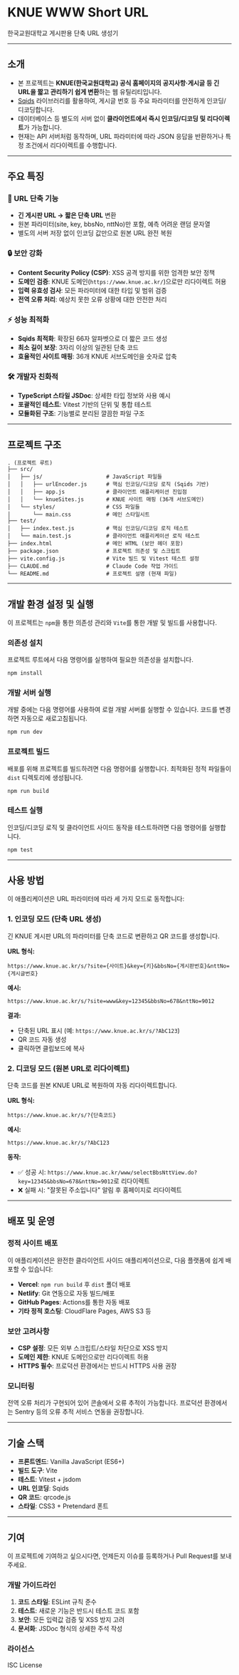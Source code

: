 # KNUE WWW Short URL

한국교원대학교 게시판용 단축 URL 생성기

---

## 소개

- 본 프로젝트는 **KNUE(한국교원대학교) 공식 홈페이지의 공지사항·게시글 등 긴 URL을 짧고 관리하기 쉽게 변환**하는 웹 유틸리티입니다.
- [Sqids](https://github.com/sqids/sqids-javascript) 라이브러리를 활용하여, 게시글 번호 등 주요 파라미터를 안전하게 인코딩/디코딩합니다.
- 데이터베이스 등 별도의 서버 없이 **클라이언트에서 즉시 인코딩/디코딩 및 리다이렉트**가 가능합니다.
- 현재는 API 서버처럼 동작하며, URL 파라미터에 따라 JSON 응답을 반환하거나 특정 조건에서 리다이렉트를 수행합니다.

---

## 주요 특징

### 🔗 URL 단축 기능

- **긴 게시판 URL → 짧은 단축 URL** 변환
- 원본 파라미터(site, key, bbsNo, nttNo)만 포함, 예측 어려운 랜덤 문자열
- 별도의 서버 저장 없이 인코딩 값만으로 원본 URL 완전 복원

### 🔒 보안 강화

- **Content Security Policy (CSP)**: XSS 공격 방지를 위한 엄격한 보안 정책
- **도메인 검증**: KNUE 도메인(`https://www.knue.ac.kr/`)으로만 리다이렉트 허용
- **입력 유효성 검사**: 모든 파라미터에 대한 타입 및 범위 검증
- **전역 오류 처리**: 예상치 못한 오류 상황에 대한 안전한 처리

### ⚡ 성능 최적화

- **Sqids 최적화**: 확장된 66자 알파벳으로 더 짧은 코드 생성
- **최소 길이 보장**: 3자리 이상의 일관된 단축 코드
- **효율적인 사이트 매핑**: 36개 KNUE 서브도메인을 숫자로 압축

### 🛠 개발자 친화적

- **TypeScript 스타일 JSDoc**: 상세한 타입 정보와 사용 예시
- **포괄적인 테스트**: Vitest 기반의 단위 및 통합 테스트
- **모듈화된 구조**: 기능별로 분리된 깔끔한 파일 구조

---

## 프로젝트 구조

```
. (프로젝트 루트)
├── src/
│   ├── js/                    # JavaScript 파일들
│   │   ├── urlEncoder.js      # 핵심 인코딩/디코딩 로직 (Sqids 기반)
│   │   ├── app.js             # 클라이언트 애플리케이션 진입점
│   │   └── knueSites.js       # KNUE 사이트 매핑 (36개 서브도메인)
│   └── styles/                # CSS 파일들
│       └── main.css           # 메인 스타일시트
├── test/
│   ├── index.test.js          # 핵심 인코딩/디코딩 로직 테스트
│   └── main.test.js           # 클라이언트 애플리케이션 로직 테스트
├── index.html                 # 메인 HTML (보안 헤더 포함)
├── package.json               # 프로젝트 의존성 및 스크립트
├── vite.config.js             # Vite 빌드 및 Vitest 테스트 설정
├── CLAUDE.md                  # Claude Code 작업 가이드
└── README.md                  # 프로젝트 설명 (현재 파일)
```

---

## 개발 환경 설정 및 실행

이 프로젝트는 `npm`을 통한 의존성 관리와 `Vite`를 통한 개발 및 빌드를 사용합니다.

### 의존성 설치

프로젝트 루트에서 다음 명령어를 실행하여 필요한 의존성을 설치합니다.

```bash
npm install
```

### 개발 서버 실행

개발 중에는 다음 명령어를 사용하여 로컬 개발 서버를 실행할 수 있습니다. 코드를 변경하면 자동으로 새로고침됩니다.

```bash
npm run dev
```

### 프로젝트 빌드

배포를 위해 프로젝트를 빌드하려면 다음 명령어를 실행합니다. 최적화된 정적 파일들이 `dist` 디렉토리에 생성됩니다.

```bash
npm run build
```

### 테스트 실행

인코딩/디코딩 로직 및 클라이언트 사이드 동작을 테스트하려면 다음 명령어를 실행합니다.

```bash
npm test
```

---

## 사용 방법

이 애플리케이션은 URL 파라미터에 따라 세 가지 모드로 동작합니다:

### 1. 인코딩 모드 (단축 URL 생성)

긴 KNUE 게시판 URL의 파라미터를 단축 코드로 변환하고 QR 코드를 생성합니다.

**URL 형식:**

```
https://www.knue.ac.kr/s/?site={사이트}&key={키}&bbsNo={게시판번호}&nttNo={게시글번호}
```

**예시:**

```
https://www.knue.ac.kr/s/?site=www&key=12345&bbsNo=678&nttNo=9012
```

**결과:**

- 단축된 URL 표시 (예: `https://www.knue.ac.kr/s/?AbC123`)
- QR 코드 자동 생성
- 클릭하면 클립보드에 복사

### 2. 디코딩 모드 (원본 URL로 리다이렉트)

단축 코드를 원본 KNUE URL로 복원하여 자동 리다이렉트합니다.

**URL 형식:**

```
https://www.knue.ac.kr/s/?{단축코드}
```

**예시:**

```
https://www.knue.ac.kr/s/?AbC123
```

**동작:**

- ✅ 성공 시: `https://www.knue.ac.kr/www/selectBbsNttView.do?key=12345&bbsNo=678&nttNo=9012`로 리다이렉트
- ❌ 실패 시: "잘못된 주소입니다" 알림 후 홈페이지로 리다이렉트

---

## 배포 및 운영

### 정적 사이트 배포

이 애플리케이션은 완전한 클라이언트 사이드 애플리케이션으로, 다음 플랫폼에 쉽게 배포할 수 있습니다:

- **Vercel**: `npm run build` 후 `dist` 폴더 배포
- **Netlify**: Git 연동으로 자동 빌드/배포
- **GitHub Pages**: Actions를 통한 자동 배포
- **기타 정적 호스팅**: CloudFlare Pages, AWS S3 등

### 보안 고려사항

- **CSP 설정**: 모든 외부 스크립트/스타일 차단으로 XSS 방지
- **도메인 제한**: KNUE 도메인으로만 리다이렉트 허용
- **HTTPS 필수**: 프로덕션 환경에서는 반드시 HTTPS 사용 권장

### 모니터링

전역 오류 처리가 구현되어 있어 콘솔에서 오류 추적이 가능합니다. 프로덕션 환경에서는 Sentry 등의 오류 추적 서비스 연동을 권장합니다.

---

## 기술 스택

- **프론트엔드**: Vanilla JavaScript (ES6+)
- **빌드 도구**: Vite
- **테스트**: Vitest + jsdom
- **URL 인코딩**: Sqids
- **QR 코드**: qrcode.js
- **스타일**: CSS3 + Pretendard 폰트

---

## 기여

이 프로젝트에 기여하고 싶으시다면, 언제든지 이슈를 등록하거나 Pull Request를 보내주세요.

### 개발 가이드라인

1. **코드 스타일**: ESLint 규칙 준수
2. **테스트**: 새로운 기능은 반드시 테스트 코드 포함
3. **보안**: 모든 입력값 검증 및 XSS 방지 고려
4. **문서화**: JSDoc 형식의 상세한 주석 작성

### 라이선스

ISC License
